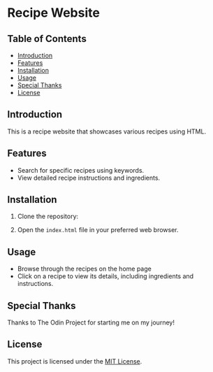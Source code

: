 # Recipe Website

## Table of Contents

- [Introduction](#introduction)
- [Features](#features)
- [Installation](#installation)
- [Usage](#usage)
- [Special Thanks](#special-thanks)
- [License](#license)

## Introduction

This is a recipe website that showcases various recipes using HTML.

## Features

- Search for specific recipes using keywords.
- View detailed recipe instructions and ingredients.

## Installation

1. Clone the repository:

2. Open the `index.html` file in your preferred web browser.

## Usage

- Browse through the recipes on the home page
- Click on a recipe to view its details, including ingredients and instructions.

## Special Thanks
Thanks to The Odin Project for starting me on my journey!

## License

This project is licensed under the [MIT License](https://opensource.org/license/mit).
